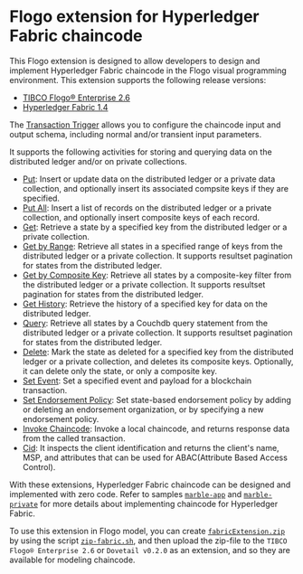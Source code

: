 # Flogo extension for Hyperledger Fabric chaincode

This Flogo extension is designed to allow developers to design and implement Hyperledger Fabric chaincode in the Flogo visual programming environment.  This extension supports the following release versions:
- [TIBCO Flogo® Enterprise 2.6](https://docs.tibco.com/products/tibco-flogo-enterprise-2-6-1)
- [Hyperledger Fabric 1.4](https://www.hyperledger.org/projects/fabric)

The [Transaction Trigger](trigger/transaction) allows you to configure the chaincode input and output schema, including normal and/or transient input parameters.

It supports the following activities for storing and querying data on the distributed ledger and/or on private collections.
- [Put](activity/put): Insert or update data on the distributed ledger or a private data collection, and optionally insert its associated compsite keys if they are specified.
- [Put All](activity/putall): Insert a list of records on the distributed ledger or a private collection, and optionally insert composite keys of each record.
- [Get](activity/get): Retrieve a state by a specified key from the distributed ledger or a private collection.
- [Get by Range](activity/getrange): Retrieve all states in a specified range of keys from the distributed ledger or a private collection.  It supports resultset pagination for states from the distributed ledger.
- [Get by Composite Key](activity/getbycompositekey): Retrieve all states by a composite-key filter from the distributed ledger or a private collection.  It supports resultset pagination for states from the distributed ledger.
- [Get History](activity/gethistory): Retrieve the history of a specified key for data on the distributed ledger.
- [Query](activity/query): Retrieve all states by a Couchdb query statement from the distributed ledger or a private collection.  It supports resultset pagination for states from the distributed ledger.
- [Delete](activity/delete): Mark the state as deleted for a specified key from the distributed ledger or a private collection, and deletes its composite keys.  Optionally, it can delete only the state, or only a composite key.
- [Set Event](activity/setevent): Set a specified event and payload for a blockchain transaction.
- [Set Endorsement Policy](activity/endorsement): Set state-based endorsement policy by adding or deleting an endorsement organization, or by specifying a new endorsement policy.
- [Invoke Chaincode](activity/invokechaincode): Invoke a local chaincode, and returns response data from the called transaction.
- [Cid](activity/cid): It inspects the client identification and returns the client's name, MSP, and attributes that can be used for ABAC(Attribute Based Access Control).

With these extensions, Hyperledger Fabric chaincode can be designed and implemented with zero code. Refer to samples [`marble-app`](../samples/marble-app) and [`marble-private`](../samples/marble-private) for more details about implementing chaincode for Hyperledger Fabric.

To use this extension in Flogo model, you can create [`fabricExtension.zip`](../fabricExtension.zip) by using the script [`zip-fabric.sh`](../zip-fabric.sh), and then upload the zip-file to the `TIBCO Flogo® Enterprise 2.6` or `Dovetail v0.2.0` as an extension, and so they are available for modeling chaincode.

